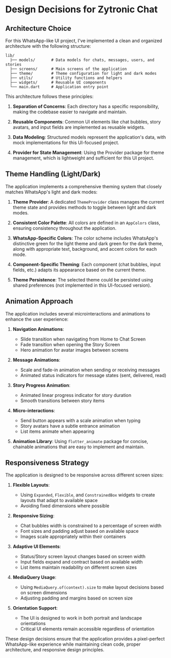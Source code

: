 # Design Decisions for Zytronic Chat

## Architecture Choice

For this WhatsApp-like UI project, I've implemented a clean and organized architecture with the following structure:

```
lib/
  ├── models/       # Data models for chats, messages, users, and stories
  ├── screens/      # Main screens of the application
  ├── theme/        # Theme configuration for light and dark modes
  ├── utils/        # Utility functions and helpers
  ├── widgets/      # Reusable UI components
  └── main.dart     # Application entry point
```

This architecture follows these principles:

1. **Separation of Concerns**: Each directory has a specific responsibility, making the codebase easier to navigate and maintain.

2. **Reusable Components**: Common UI elements like chat bubbles, story avatars, and input fields are implemented as reusable widgets.

3. **Data Modeling**: Structured models represent the application's data, with mock implementations for this UI-focused project.

4. **Provider for State Management**: Using the Provider package for theme management, which is lightweight and sufficient for this UI project.

## Theme Handling (Light/Dark)

The application implements a comprehensive theming system that closely matches WhatsApp's light and dark modes:

1. **Theme Provider**: A dedicated `ThemeProvider` class manages the current theme state and provides methods to toggle between light and dark modes.

2. **Consistent Color Palette**: All colors are defined in an `AppColors` class, ensuring consistency throughout the application.

3. **WhatsApp-Specific Colors**: The color scheme includes WhatsApp's distinctive green for the light theme and dark green for the dark theme, along with appropriate text, background, and accent colors for each mode.

4. **Component-Specific Theming**: Each component (chat bubbles, input fields, etc.) adapts its appearance based on the current theme.

5. **Theme Persistence**: The selected theme could be persisted using shared preferences (not implemented in this UI-focused version).

## Animation Approach

The application includes several microinteractions and animations to enhance the user experience:

1. **Navigation Animations**: 
   - Slide transition when navigating from Home to Chat Screen
   - Fade transition when opening the Story Screen
   - Hero animation for avatar images between screens

2. **Message Animations**:
   - Scale and fade-in animation when sending or receiving messages
   - Animated status indicators for message states (sent, delivered, read)

3. **Story Progress Animation**:
   - Animated linear progress indicator for story duration
   - Smooth transitions between story items

4. **Micro-interactions**:
   - Send button appears with a scale animation when typing
   - Story avatars have a subtle entrance animation
   - List items animate when appearing

5. **Animation Library**: Using `flutter_animate` package for concise, chainable animations that are easy to implement and maintain.

## Responsiveness Strategy

The application is designed to be responsive across different screen sizes:

1. **Flexible Layouts**:
   - Using `Expanded`, `Flexible`, and `ConstrainedBox` widgets to create layouts that adapt to available space
   - Avoiding fixed dimensions where possible

2. **Responsive Sizing**:
   - Chat bubbles width is constrained to a percentage of screen width
   - Font sizes and padding adjust based on available space
   - Images scale appropriately within their containers

3. **Adaptive UI Elements**:
   - Status/Story screen layout changes based on screen width
   - Input fields expand and contract based on available width
   - List items maintain readability on different screen sizes

4. **MediaQuery Usage**:
   - Using `MediaQuery.of(context).size` to make layout decisions based on screen dimensions
   - Adjusting padding and margins based on screen size

5. **Orientation Support**:
   - The UI is designed to work in both portrait and landscape orientations
   - Critical UI elements remain accessible regardless of orientation

These design decisions ensure that the application provides a pixel-perfect WhatsApp-like experience while maintaining clean code, proper architecture, and responsive design principles.